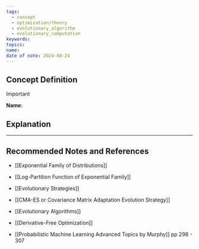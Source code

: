 ```yaml
---
tags:
  - concept
  - optimization/theory
  - evolutionary_algorithm
  - evolutionary_computation
keywords: 
topics: 
name: 
date of note: 2024-08-24
---
```


## Concept Definition

>[!important]
>**Name**: 



## Explanation





-----------
##  Recommended Notes and References


- [[Exponential Family of Distributions]]
- [[Log-Partition Function of Exponential Family]]

- [[Evolutionary Strategies]]
- [[CMA-ES or Covariance Matrix Adaptation Evolution Strategy]]
- [[Evolutionary Algorithms]]
- [[Derivative-Free Optimization]]

- [[Probabilistic Machine Learning Advanced Topics by Murphy]] pp 298 - 307